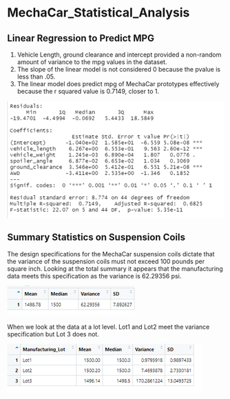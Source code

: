 # MechaCar_Statistical_Analysis

## Linear Regression to Predict MPG

1. Vehicle Length, ground clearance and intercept provided a non-random amount of variance to the mpg values in the dataset.
2. The slope of the linear model is not considered 0 because the pvalue is less than .05. 
3. The linear model does predict mpg of MechaCar prototypes effectively because the r squared value is 0.7149, closer to 1.

![Challenge_Deliverable_1.png](https://github.com/Brandonkish1/MechaCar_Statistical_Analysis/blob/main/images/Challenge_Deliverable_1.png)

## Summary Statistics on Suspension Coils

The design specifications for the MechaCar suspension coils dictate that the variance of the suspension coils must not exceed 100 pounds per square inch.
Looking at the total summary it appears that the manufacturing data meets this specification as the variance is 62.29356 psi. 

![Deliverable_2_Total_Summary.png](https://github.com/Brandonkish1/MechaCar_Statistical_Analysis/blob/main/images/Deliverable_2_Total_Summary.png)

When we look at the data at a lot level. Lot1 and Lot2 meet the variance specification but Lot 3 does not. 

![Deliverable_2_Lot_Summary.png](https://github.com/Brandonkish1/MechaCar_Statistical_Analysis/blob/main/images/Deliverable_2_Lot_Summary.png)
